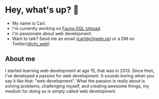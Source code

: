 # Hey, what's up? 👋

- My name is Carl.
- I'm currently working on [Fauna GQL Upload](https://github.com/Plazide/fauna-gql-upload).
- I'm passionate about web development.
- Want to talk? Send me an email ([carl@chjweb.se](mailto:carl@chjweb.se)) or a DM on Twitter([@chj_web](https://twitter.com/chj_web))

## About me
I started learning web development at age 15, that was in 2013. Since then, I've developed a passion for web development. It sounds boring when you say it like that: "web development". What the passion is really about is solving problems, challenging myself, and creating awesome things, my medium for doing so is simply called web development.

<!--
**Plazide/Plazide** is a ✨ _special_ ✨ repository because its `README.md` (this file) appears on your GitHub profile.

Here are some ideas to get you started:

- 🔭 I’m currently working on ...
- 🌱 I’m currently learning ...
- 👯 I’m looking to collaborate on ...
- 🤔 I’m looking for help with ...
- 💬 Ask me about ...
- 📫 How to reach me: ...
- 😄 Pronouns: ...
- ⚡ Fun fact: ...
-->
